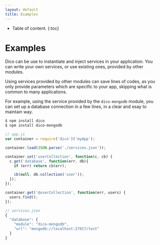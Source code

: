 ```yaml
---
layout: default
title: Examples
---
```


* Table of content.
{:toc}

# Examples

Dico can be use to instantiate and inject services in your application. You can write your own services, or use existing ones, provided by other modules.

Using services provided by other modules can save lines of codes, as you only provide parameters which are specific to your app, skipping what is common to many applications.

For example, using the service provided by the `dico-mongodb` module, you can set up a database connection in a few lines, in a clear and esay to maintain way.

~~~ bash
$ npm install dico
$ npm install dico-mongodb
~~~

~~~ js
// app.js
var container = require('dico')('myApp');

container.load(JSON.parse('./services.json'));

container.set('userCollection', function(c, cb) {
  c.get('database', function(err, db){
    if (err) return cb(err);

    cb(null, db.collection('user'));
  });
});

container.get('@userCollection', function(err, users) {
  users.find();
});
~~~



~~~ js
// services.json
{
  "database": {
    "module": "dico-mongodb",
    "url": "mongodb://localhost:27017/test"
  }
}
~~~
